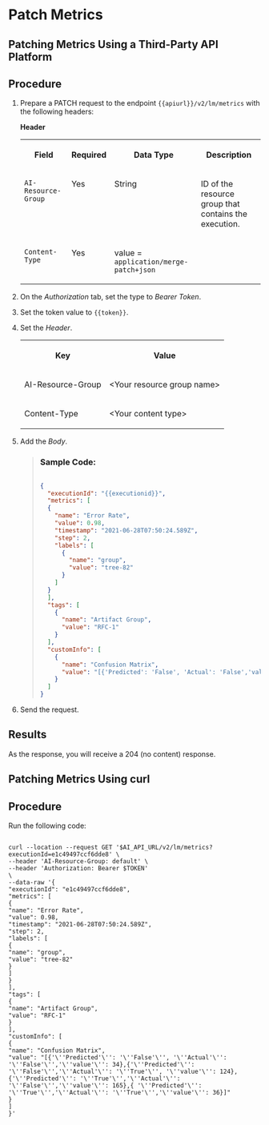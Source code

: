 <!-- loio77e386ef2eca48838dba7d33b595923e -->

# Patch Metrics

<a name="task_wl3_kpf_scc"/>

<!-- task\_wl3\_kpf\_scc -->

## Patching Metrics Using a Third-Party API Platform



<a name="task_wl3_kpf_scc__steps_wjs_mpf_scc"/>

## Procedure

1.  Prepare a PATCH request to the endpoint `{{apiurl}}/v2/lm/metrics` with the following headers:

    **Header**


    <table>
    <tr>
    <th valign="top">

    Field
    
    </th>
    <th valign="top">

    Required
    
    </th>
    <th valign="top">

    Data Type
    
    </th>
    <th valign="top">

    Description
    
    </th>
    </tr>
    <tr>
    <td valign="top">
    
    `AI-Resource-Group`
    
    </td>
    <td valign="top">
    
    Yes
    
    </td>
    <td valign="top">
    
    String
    
    </td>
    <td valign="top">
    
    ID of the resource group that contains the execution.
    
    </td>
    </tr>
    <tr>
    <td valign="top">
    
    `Content-Type`
    
    </td>
    <td valign="top">
    
    Yes
    
    </td>
    <td valign="top">
    
    value = `application/merge-patch+json`
    
    </td>
    <td valign="top">
    
     
    
    </td>
    </tr>
    </table>
    
2.  On the *Authorization* tab, set the type to *Bearer Token*.

3.  Set the token value to `{{token}}`.

4.  Set the *Header*.


    <table>
    <tr>
    <th valign="top">

    Key
    
    </th>
    <th valign="top">

    Value
    
    </th>
    </tr>
    <tr>
    <td valign="top">
    
    AI-Resource-Group
    
    </td>
    <td valign="top">
    
    <Your resource group name\>
    
    </td>
    </tr>
    <tr>
    <td valign="top">
    
    Content-Type
    
    </td>
    <td valign="top">
    
    <Your content type\>
    
    </td>
    </tr>
    </table>
    
5.  Add the *Body*.

    > ### Sample Code:  
    > ```json
    > 
    > {
    >   "executionId": "{{executionid}}",
    >   "metrics": [
    >   {
    >     "name": "Error Rate",
    >     "value": 0.98,
    >     "timestamp": "2021-06-28T07:50:24.589Z",
    >     "step": 2,
    >     "labels": [
    >       {
    >         "name": "group",
    >         "value": "tree-82"
    >       }
    >     ]
    >   }
    >   ],
    >   "tags": [
    >     {
    >       "name": "Artifact Group",
    >       "value": "RFC-1"
    >     }
    >   ],
    >   "customInfo": [
    >     {
    >       "name": "Confusion Matrix",
    >       "value": "[{'Predicted': 'False', 'Actual': 'False','value': 34},{'Predicted': 'False','Actual': 'True', 'value': 124}, {'Predicted': 'True','Actual': 'False','value': 165},{ 'Predicted': 'True','Actual': 'True','value': 36}]"
    >     }
    >   ]
    > }
    > ```

6.  Send the request.




<a name="task_wl3_kpf_scc__result_ymh_4gl_sxb"/>

## Results

As the response, you will receive a 204 \(no content\) response.

<a name="task_yyd_npf_scc"/>

<!-- task\_yyd\_npf\_scc -->

## Patching Metrics Using curl



<a name="task_yyd_npf_scc__steps_bfq_ppf_scc"/>

## Procedure

Run the following code:

```

curl --location --request GET '$AI_API_URL/v2/lm/metrics?executionId=e1c49497ccf6dde8' \
--header 'AI-Resource-Group: default' \
--header 'Authorization: Bearer $TOKEN'
\
--data-raw '{
"executionId": "e1c49497ccf6dde8",
"metrics": [
{
"name": "Error Rate",
"value": 0.98,
"timestamp": "2021-06-28T07:50:24.589Z",
"step": 2,
"labels": [
{
"name": "group",
"value": "tree-82"
}
]
}
],
"tags": [
{
"name": "Artifact Group",
"value": "RFC-1"
}
],
"customInfo": [
{
"name": "Confusion Matrix",
"value": "[{'\''Predicted'\'': '\''False'\'', '\''Actual'\'': '\''False'\'','\''value'\'': 34},{'\''Predicted'\'': '\''False'\'','\''Actual'\'': '\''True'\'', '\''value'\'': 124}, {'\''Predicted'\'': '\''True'\'','\''Actual'\'': '\''False'\'','\''value'\'': 165},{ '\''Predicted'\'': '\''True'\'','\''Actual'\'': '\''True'\'','\''value'\'': 36}]"
}
]
}'
```

